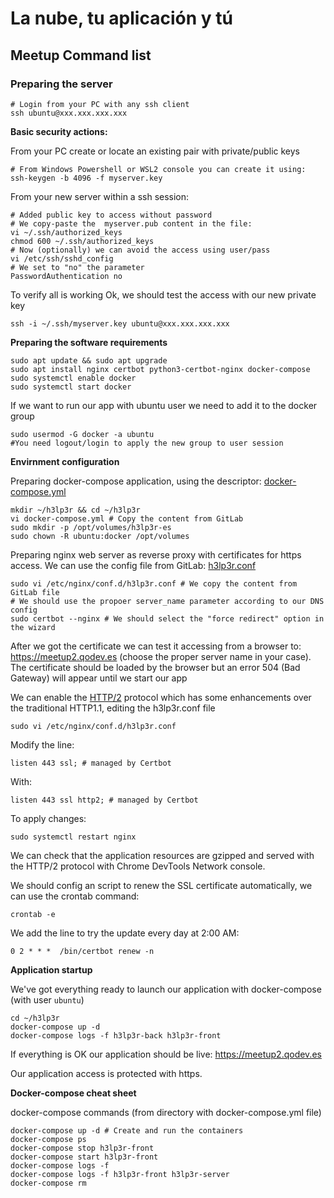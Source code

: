 La nube, tu aplicación y tú
=======================

Meetup Command list
-------------------

### Preparing the server

    # Login from your PC with any ssh client
    ssh ubuntu@xxx.xxx.xxx.xxx

**Basic security actions:**

From your PC create or locate an existing pair with private/public keys

    # From Windows Powershell or WSL2 console you can create it using:
    ssh-keygen -b 4096 -f myserver.key

From your new server within a ssh session:

    # Added public key to access without password
    # We copy-paste the  myserver.pub content in the file:
    vi ~/.ssh/authorized_keys 
    chmod 600 ~/.ssh/authorized_keys
    # Now (optionally) we can avoid the access using user/pass
    vi /etc/ssh/sshd_config
    # We set to "no" the parameter
    PasswordAuthentication no

To verify all is working Ok, we should test the access with our new private key

    ssh -i ~/.ssh/myserver.key ubuntu@xxx.xxx.xxx.xxx

**Preparing the software requirements**

    sudo apt update && sudo apt upgrade
    sudo apt install nginx certbot python3-certbot-nginx docker-compose
    sudo systemctl enable docker
    sudo systemctl start docker

If we want to run our app with ubuntu user we need to add it to the docker group    

    sudo usermod -G docker -a ubuntu
    #You need logout/login to apply the new group to user session

**Envirnment configuration**

Preparing docker-compose application, using the descriptor: [docker-compose.yml](https://gitlab.com/qo-oss/h3lp3r/h3lp3r-back/-/blob/master/etc/docker-compose/docker-compose.yml)

    mkdir ~/h3lp3r && cd ~/h3lp3r
    vi docker-compose.yml # Copy the content from GitLab
    sudo mkdir -p /opt/volumes/h3lp3r-es
    sudo chown -R ubuntu:docker /opt/volumes

Preparing nginx web server as reverse proxy with certificates for https access. We can use the config file from GitLab: [h3lp3r.conf](https://gitlab.com/qo-oss/h3lp3r/h3lp3r-back/-/blob/master/etc/nginx/h3lp3r.conf)
    
    sudo vi /etc/nginx/conf.d/h3lp3r.conf # We copy the content from GitLab file
    # We should use the propoer server_name parameter according to our DNS config
    sudo certbot --nginx # We should select the "force redirect" option in the wizard    

After we got the certificate we can test it accessing from a browser to: https://meetup2.qodev.es (choose the proper server name in your case). The certificate should be loaded by the browser but an error 504 (Bad Gateway) will appear until we start our app

We can enable the [HTTP/2](https://http2.github.io/) protocol which has some enhancements over the traditional HTTP1.1, editing the h3lp3r.conf file

    sudo vi /etc/nginx/conf.d/h3lp3r.conf

Modify the line:

    listen 443 ssl; # managed by Certbot

With:

    listen 443 ssl http2; # managed by Certbot

To apply changes:

    sudo systemctl restart nginx

We can check that the application resources are gzipped and served with the HTTP/2 protocol with Chrome DevTools Network console.

We should config an script to renew the SSL certificate automatically, we can use the crontab command:

    crontab -e

We add the line to try the update every day at 2:00 AM:

    0 2 * * *  /bin/certbot renew -n

**Application startup**

We've got everything ready to launch our application with docker-compose (with user `ubuntu`)

    cd ~/h3lp3r 
    docker-compose up -d
    docker-compose logs -f h3lp3r-back h3lp3r-front

If everything is OK our application should be live: https://meetup2.qodev.es

Our application access is protected with https.


**Docker-compose cheat sheet**

docker-compose commands (from directory with docker-compose.yml file)

    docker-compose up -d # Create and run the containers
    docker-compose ps
    docker-compose stop h3lp3r-front
    docker-compose start h3lp3r-front
    docker-compose logs -f
    docker-compose logs -f h3lp3r-front h3lp3r-server
    docker-compose rm





